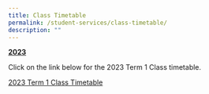 ```yaml
---
title: Class Timetable
permalink: /student-services/class-timetable/
description: ""
---
```

<p><strong><u>2023</u></strong></p>
<p>Click on the link below for the 2023 Term 1 Class timetable.</p>
<p><a href="/files/2023_Sem1_Class TT_updated 110123.pdf" target="_blank" rel="noopener">2023 Term 1 Class Timetable</a><br></p>
